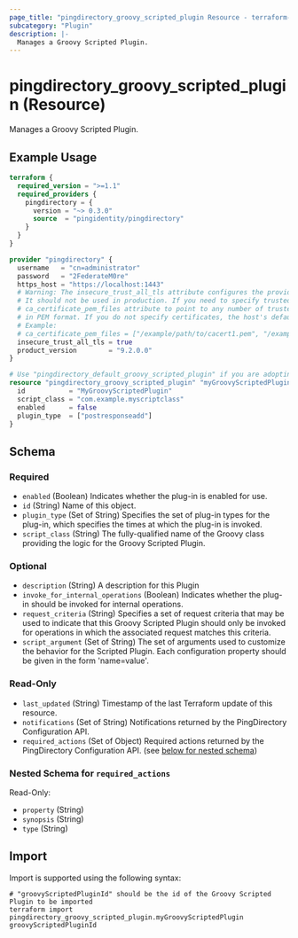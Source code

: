 ```yaml
---
page_title: "pingdirectory_groovy_scripted_plugin Resource - terraform-provider-pingdirectory"
subcategory: "Plugin"
description: |-
  Manages a Groovy Scripted Plugin.
---
```


# pingdirectory_groovy_scripted_plugin (Resource)

Manages a Groovy Scripted Plugin.

## Example Usage

```terraform
terraform {
  required_version = ">=1.1"
  required_providers {
    pingdirectory = {
      version = "~> 0.3.0"
      source  = "pingidentity/pingdirectory"
    }
  }
}

provider "pingdirectory" {
  username   = "cn=administrator"
  password   = "2FederateM0re"
  https_host = "https://localhost:1443"
  # Warning: The insecure_trust_all_tls attribute configures the provider to trust any certificate presented by the PingDirectory server.
  # It should not be used in production. If you need to specify trusted CA certificates, use the
  # ca_certificate_pem_files attribute to point to any number of trusted CA certificate files
  # in PEM format. If you do not specify certificates, the host's default root CA set will be used.
  # Example:
  # ca_certificate_pem_files = ["/example/path/to/cacert1.pem", "/example/path/to/cacert2.pem"]
  insecure_trust_all_tls = true
  product_version        = "9.2.0.0"
}

# Use "pingdirectory_default_groovy_scripted_plugin" if you are adopting existing configuration from the PingDirectory server into Terraform
resource "pingdirectory_groovy_scripted_plugin" "myGroovyScriptedPlugin" {
  id           = "MyGroovyScriptedPlugin"
  script_class = "com.example.myscriptclass"
  enabled      = false
  plugin_type  = ["postresponseadd"]
}
```

<!-- schema generated by tfplugindocs -->
## Schema

### Required

- `enabled` (Boolean) Indicates whether the plug-in is enabled for use.
- `id` (String) Name of this object.
- `plugin_type` (Set of String) Specifies the set of plug-in types for the plug-in, which specifies the times at which the plug-in is invoked.
- `script_class` (String) The fully-qualified name of the Groovy class providing the logic for the Groovy Scripted Plugin.

### Optional

- `description` (String) A description for this Plugin
- `invoke_for_internal_operations` (Boolean) Indicates whether the plug-in should be invoked for internal operations.
- `request_criteria` (String) Specifies a set of request criteria that may be used to indicate that this Groovy Scripted Plugin should only be invoked for operations in which the associated request matches this criteria.
- `script_argument` (Set of String) The set of arguments used to customize the behavior for the Scripted Plugin. Each configuration property should be given in the form 'name=value'.

### Read-Only

- `last_updated` (String) Timestamp of the last Terraform update of this resource.
- `notifications` (Set of String) Notifications returned by the PingDirectory Configuration API.
- `required_actions` (Set of Object) Required actions returned by the PingDirectory Configuration API. (see [below for nested schema](#nestedatt--required_actions))

<a id="nestedatt--required_actions"></a>
### Nested Schema for `required_actions`

Read-Only:

- `property` (String)
- `synopsis` (String)
- `type` (String)

## Import

Import is supported using the following syntax:

```shell
# "groovyScriptedPluginId" should be the id of the Groovy Scripted Plugin to be imported
terraform import pingdirectory_groovy_scripted_plugin.myGroovyScriptedPlugin groovyScriptedPluginId
```

